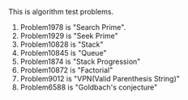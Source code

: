This is algorithm test problems.

1. Problem1978 is "Search Prime".
2. Problem1929 is "Seek Prime"
3. Problem10828 is "Stack"
4. Problem10845 is "Queue"
5. Problem1874 is "Stack Progression"
6. Problem10872 is "Factorial"
7. Problem9012 is "VPN(Valid Parenthesis String)"
8. Problem6588 is "Goldbach's conjecture"
